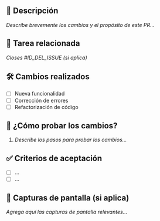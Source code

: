## 🚀 Descripción
*Describe brevemente los cambios y el propósito de este PR...*
  
## 📌 Tarea relacionada
*Closes #ID_DEL_ISSUE (si aplica)*

## 🛠️ Cambios realizados
- [ ] Nueva funcionalidad
- [ ] Corrección de errores
- [ ] Refactorización de código

## 🔎 ¿Cómo probar los cambios?
1. *Describe los pasos para probar los cambios...*

## ✅ Criterios de aceptación
- [ ] ...
- [ ] ...

## 📸 Capturas de pantalla (si aplica)
*Agrega aquí las capturas de pantalla relevantes...*
